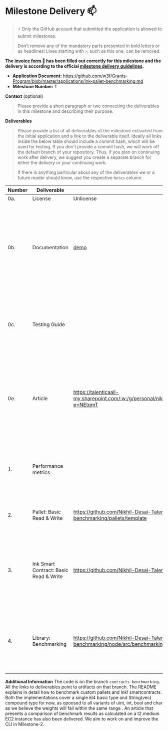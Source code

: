 # Milestone Delivery :mailbox:

> ⚡ Only the GitHub account that submitted the application is allowed to submit milestones. 
> 
> Don't remove any of the mandatory parts presented in bold letters or as headlines! Lines starting with `>`, such as this one, can be removed.

**The [invoice form :pencil:](https://docs.google.com/forms/d/e/1FAIpQLSfmNYaoCgrxyhzgoKQ0ynQvnNRoTmgApz9NrMp-hd8mhIiO0A/viewform) has been filled out correctly for this milestone and the delivery is according to the official [milestone delivery guidelines](https://github.com/w3f/Grants-Program/blob/master/docs/Support%20Docs/milestone-deliverables-guidelines.md).**  

* **Application Document:** https://github.com/w3f/Grants-Program/blob/master/applications/ink-pallet-benchmarking.md 
* **Milestone Number:** 1

**Context** (optional)
> Please provide a short paragraph or two connecting the deliverables in this milestone and describing their purpose.

**Deliverables**
> Please provide a list of all deliverables of the milestone extracted from the initial application and a link to the deliverable itself. Ideally all links inside the below table should include a commit hash, which will be used for testing. If you don't provide a commit hash, we will work off the default branch of your repository. Thus, if you plan on continuing work after delivery, we suggest you create a separate branch for either the delivery or your continuing work. 
> 
> If there is anything particular about any of the deliverables we or a future reader should know, use the respective `Notes` column.

| Number | Deliverable | Link | Notes |
| ------------- | ------------- | ------------- |------------- |
| 0a. | License	| Unlicense
| 0b. |	Documentation | [demo](https://talenticaall-my.sharepoint.com/:v:/g/personal/nikhil_desai_talentica_com/EYVokFUwPwRIpZhDTguanT0B_kageVj7HfjFzWh47IeTCA?e=s8bsY5) | Inline documentation has been provided and the same has been explained in great detail in the README as well. A demo video has been recorded describing the benchmarking process. |
| 0c. | Testing Guide |  | The Ink! smart contract comes with tests and as mentioned, we've reused and extended the already tested frame-benchmarking-cli. |
| 0e. | Article | https://talenticaall-my.sharepoint.com/:w:/g/personal/nikhil_desai_talentica_com/EcPSsxTWE5dBnOZS81uspkwBIIHoGI1RvAs6E0ETBsGiDg?e=NEtqmT | Since Milestone 1 only targets two implementation approaches, we have covered only those and will extend it to include the rest at the end of Milestone 2. |
| 1. | Performance metrics |  | As already mentioned in the grant application, we are using weight as a metric to analyse performance. | 
| 2. | Pallet: Basic Read & Write | https://github.com/Nikhil-Desai-Talentica/substrate-node-template-benchmarking/tree/contracts-benchmarking/pallets/template | Developed a sample pallet with read and write functionality. |
| 3. | Ink Smart Contract: Basic Read & Write | https://github.com/Nikhil-Desai-Talentica/substrate-node-template-benchmarking/tree/contracts-benchmarking/test | Developed a sample Ink! smartcontract with read and write functionality implemented for the same basic types as the aforementioned pallet. |
| 4. | Library: Benchmarking | https://github.com/Nikhil-Desai-Talentica/substrate-node-template-benchmarking/blob/contracts-benchmarking/node/src/benchmarking.rs | The frame-benchmarking-cli has been extended to support custom pallets and Ink! smartcontracts, and this will be further refined by Milestone 2. |

**Additional Information**
The code is on the branch `contracts-benchmarking`. All the links to deliverables point to artifacts on that branch.
The README explains in detail how to benchmark custom pallets and Ink! smartcontracts.
Both the implementations cover a single i64 basic type and String(vec<u8>) compound type for now, as opoosed to all variants of uint, int, bool and char as we believe the weights will fall within the same range .
An article that presents a comparison of benchmark results as calculated on a t2.medium EC2 instance has also been delivered.
We aim to work on and improve the CLI in Milestone-2.

